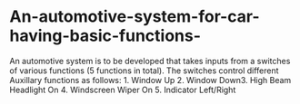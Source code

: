 # An-automotive-system-for-car-having-basic-functions-
An automotive system is to be developed that takes inputs from a switches of various functions (5 functions in total). The switches control different Auxillary functions as follows: 1. Window Up 2. Window Down3. High Beam Headlight On 4. Windscreen Wiper On 5. Indicator Left/Right
